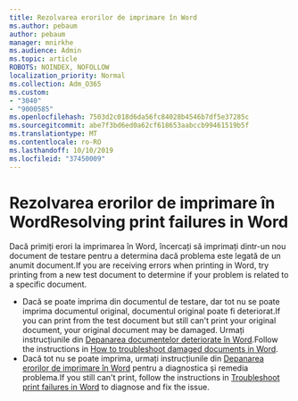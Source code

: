 ```yaml
---
title: Rezolvarea erorilor de imprimare în Word
ms.author: pebaum
author: pebaum
manager: mnirkhe
ms.audience: Admin
ms.topic: article
ROBOTS: NOINDEX, NOFOLLOW
localization_priority: Normal
ms.collection: Adm_O365
ms.custom:
- "3040"
- "9000585"
ms.openlocfilehash: 7503d2c018d6da56fc84028b4546b7df5e37285c
ms.sourcegitcommit: abe7f3bd6ed0a62cf618653aabccb99461519b5f
ms.translationtype: MT
ms.contentlocale: ro-RO
ms.lasthandoff: 10/10/2019
ms.locfileid: "37450009"
---
```

# <a name="resolving-print-failures-in-word"></a><span data-ttu-id="e96ef-102">Rezolvarea erorilor de imprimare în Word</span><span class="sxs-lookup"><span data-stu-id="e96ef-102">Resolving print failures in Word</span></span>

<span data-ttu-id="e96ef-103">Dacă primiți erori la imprimarea în Word, încercați să imprimați dintr-un nou document de testare pentru a determina dacă problema este legată de un anumit document.</span><span class="sxs-lookup"><span data-stu-id="e96ef-103">If you are receiving errors when printing in Word, try printing from a new test document to determine if your problem is related to a specific document.</span></span>

- <span data-ttu-id="e96ef-104">Dacă se poate imprima din documentul de testare, dar tot nu se poate imprima documentul original, documentul original poate fi deteriorat.</span><span class="sxs-lookup"><span data-stu-id="e96ef-104">If you can print from the test document but still can't print your original document, your original document may be damaged.</span></span> <span data-ttu-id="e96ef-105">Urmați instrucțiunile din [Depanarea documentelor deteriorate în Word](https://docs.microsoft.com/office/troubleshoot/word/damaged-documents-in-word#update-microsoft-office-and-windows).</span><span class="sxs-lookup"><span data-stu-id="e96ef-105">Follow the instructions in [How to troubleshoot damaged documents in Word](https://docs.microsoft.com/office/troubleshoot/word/damaged-documents-in-word#update-microsoft-office-and-windows).</span></span>
- <span data-ttu-id="e96ef-106">Dacă tot nu se poate imprima, urmați instrucțiunile din [Depanarea erorilor de imprimare în Word](https://docs.microsoft.com/office/troubleshoot/word/print-failures-in-word) pentru a diagnostica și remedia problema.</span><span class="sxs-lookup"><span data-stu-id="e96ef-106">If you still can't print, follow the instructions in [Troubleshoot print failures in Word](https://docs.microsoft.com/office/troubleshoot/word/print-failures-in-word) to diagnose and fix the issue.</span></span>